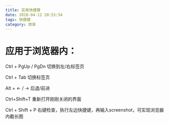 ```yaml
---
title: 实用快捷键
date: 2018-04-12 20:53:54
tags: 快捷键
category: 效率
---
```

# 应用于浏览器内：

Ctrl + PgUp / PgDn  切换到左/右标签页

Ctrl + Tab          切换标签页

<!-- more -->

Alt  + ← / →        后退/前进

Ctrl+Shift+T        重新打开刚刚关闭的界面

Ctrl + Shift + P    右键检查，执行左边快捷键，再输入screenshot，可实现浏览器内截长图

